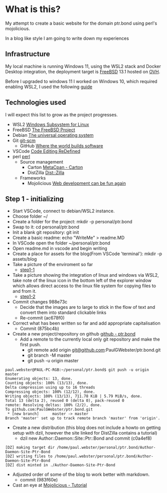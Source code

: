 # What is this?

My attempt to create a basic website for the domain ptr.bond using perl's mojolicious.

In a blog like style I am going to write down my experiences

## Infrastructure

My local machine is running Windows 11, using the WSL2 stack and Docker Desktop integration, the deployment target is [FreeBSD](https://www.freebsd.org) 13.1 hosted on [OVH](https://ovh.co.uk).

Before I upgraded to windows 11 I worked on Windows 10, which required enabling WSL2, I used the following [guide](https://www.windowscentral.com/how-install-wsl2-windows-10)

## Technologies used
I will expect this list to grow as the project progresses.

* WSL2 [Windows Subsystem for Linux](https://learn.microsoft.com/en-us/windows/wsl/)
* FreeBSD [The FreeBSD Project](https://www.freebsd.org)
* Debian [The universal operating system](https://www.debian.org)
* Git [git-scm](https://git-scm.com)
  * GitHub [Where the world builds software](https://github.com)
* VSCode [Code Editing ReDefined](https://code.visualstudio.com)
* perl [perl](https://www.perl.org)
  * Source management
    * Carton [MetaCpan - Carton](https://metacpan.org/pod/Carton)
    * DistZilla [Dist::Zilla](https://dzil.org)
  * Frameworks
    * Mojolicious [Web development can be fun again](https://mojolicious.org)

## Step 1 - initializing 

* Start VSCode, connect to debian/WSL2 instance.
* Choose folder ~/
* Create a folder for the project: mkdir -p personal/ptr.bond
* Swap to it: cd personal/ptr.bond
* Init a blank git repository: git init
* Create a basic readme: echo "WriteMe" > readme.MD
* In VSCode open the folder ~/personal/ptr.bond
* Open readme.md in vscode and begin writing
* Create a place for assets for the blog(From VSCode 'terminal'): mkdir -p assets/blog
* Take a picture of the enviroment so far 
  * [step1-1](assets/blog/step1-1.png "step1-1")
* Take a picture showing the integration of linux and windows via WSL2, take note of the linux icon in the bottom left of the explorer window which allows direct access to the linux file system for copying files to and from it.
  * [step1-2](assets/blog/step1-2.png "step1-2")
* Commit changes 988e73c
  * Decide that the images are to large to stick in the flow of text and convert them into standard clickable links
  * Re-commit (ac678f0)
* Correct what has been written so far and add appropriate capitalisation
  * Commit (875bc4b)
* Create a new project/repository on github [github - ptr.bond](https://github.com/PaulGWebster/ptr.bond)
  * Add a remote to the currently local only git repository and make the first push.
    * git remote add origin git@github.com:PaulGWebster/ptr.bond.git
    * git branch -M master
    * git push -u origin master
```
paul.webster@PAUL-PC-RGB:~/personal/ptr.bond$ git push -u origin master
Enumerating objects: 13, done.
Counting objects: 100% (13/13), done.
Delta compression using up to 16 threads
Compressing objects: 100% (12/12), done.
Writing objects: 100% (13/13), 711.78 KiB | 5.79 MiB/s, done.
Total 13 (delta 2), reused 0 (delta 0), pack-reused 0
remote: Resolving deltas: 100% (2/2), done.
To github.com:PaulGWebster/ptr.bond.git
 * [new branch]      master -> master
Branch 'master' set up to track remote branch 'master' from 'origin'.
```
* Create a new distribution (this blog does not include a howto on getting setup with dzil, however the site linked for DistZilla contains a tutorial)
  * dzil new Author::Daemon::Site::Ptr::Bond and commit (c0a4ef8)
```
[DZ] making target dir /home/paul.webster/personal/ptr.bond/Author-Daemon-Site-Ptr-Bond
[DZ] writing files to /home/paul.webster/personal/ptr.bond/Author-Daemon-Site-Ptr-Bond
[DZ] dist minted in ./Author-Daemon-Site-Ptr-Bond
```

* Adjusted order of some of the blog to work better with markdown.
  * commit (983f60e)
* Cast an eye at [Mojolicious - Tutorial](https://docs.mojolicious.org/Mojolicious/Guides/Tutorial)